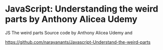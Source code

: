 # JavaScript: Understanding the weird parts by Anthony Alicea Udemy

JS The weird parts Source code by Anthony Alicea Udemy and

https://github.com/narayanants/Javascript-Understand-the-weird-parts

